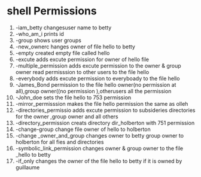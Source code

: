 **shell Permissions**
==================================

1. -iam_betty changesuser name to betty 
2. -who_am_i prints id
3. -group shows user groups
4. -new_ownerc hanges owner of file hello to betty
5. -empty created empty file called hello 
6. -excute adds excute permission for owner of hello file 
7. -multiple_permission adds excute permission to the owner & group owner read permisssion to other users to the file hello
8. -everybody adds excute permission to everyboady to the file hello 
9. -James_Bond permission to the file hello owner(no permission at all),group owner((no permission ),otherusers all the permission
10. -John_doe sets the file hello to 753 permission 
11. -mirror_permisssion makes the file hello permission the same as olleh 
12. -directories_permissio adds excute permission to subsideries directories for the owner ,group owner and all others
13. -directory_permission creats directory dir_holberton with 751 permission 
14. -change-group change file owner of hello to holberton 
15. -change _owner_and_group changes owner to betty group owner to holberton for all fies and directories 
16. -symbolic_link_permission changes owner & group owner to the file _hello to betty 
17. -if_only  changes the owner of the file hello to betty if it is owned by guillaume
